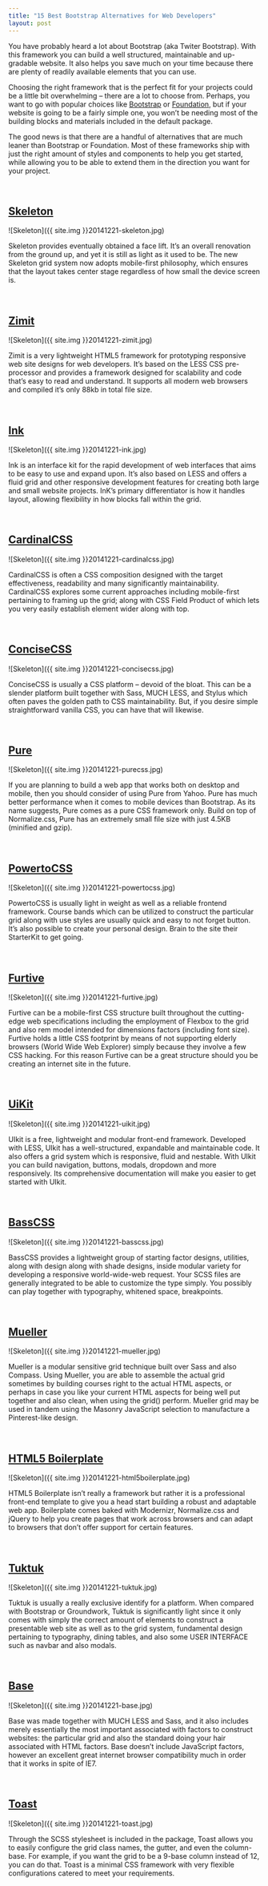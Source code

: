 ```yaml
---
title: "15 Best Bootstrap Alternatives for Web Developers"
layout: post
---
```

You have probably heard a lot about Bootstrap (aka Twiter Bootstrap). With this framework you can build a well structured, maintainable and up-gradable website. It also helps you save much on your time because there are plenty of readily available elements that you can use.

Choosing the right framework that is the perfect fit for your projects could be a little bit overwhelming – there are a lot to choose from. Perhaps, you want to go with popular choices like [Bootstrap](http://getbootstrap.com/) or [Foundation](http://foundation.zurb.com/), but if your website is going to be a fairly simple one, you won’t be needing most of the building blocks and materials included in the default package.

The good news is that there are a handful of alternatives that are much leaner than Bootstrap or Foundation. Most of these frameworks ship with just the right amount of styles and components to help you get started, while allowing you to be able to extend them in the direction you want for your project.

<br>

## [Skeleton](http://getskeleton.com/)

![Skeleton]({{ site.img }}20141221-skeleton.jpg)

Skeleton provides eventually obtained a face lift. It’s an overall renovation from the ground up, and yet it is still as light as it used to be. The new Skeleton grid system now adopts mobile-first philosophy, which ensures that the layout takes center stage regardless of how small the device screen is.

<br>

## [Zimit](http://firezenk.github.io/zimit/)

![Skeleton]({{ site.img }}20141221-zimit.jpg)

Zimit is a very lightweight HTML5 framework for prototyping responsive web site designs for web developers. It’s based on the LESS CSS pre-processor and provides a framework designed for scalability and code that’s easy to read and understand. It supports all modern web browsers and compiled it’s only 88kb in total file size.

<br>

## [Ink](http://ink.sapo.pt/)

![Skeleton]({{ site.img }}20141221-ink.jpg)

Ink is an interface kit for the rapid development of web interfaces that aims to be easy to use and expand upon. It’s also based on LESS and offers a fluid grid and other responsive development features for creating both large and small website projects. InK’s primary differentiator is how it handles layout, allowing flexibility in how blocks fall within the grid.

<br>

## [CardinalCSS](http://cardinalcss.com/)

![Skeleton]({{ site.img }}20141221-cardinalcss.jpg)

CardinalCSS is often a CSS composition designed with the target effectiveness, readability and many significantly maintainability. CardinalCSS explores some current approaches including mobile-first pertaining to framing up the grid; along with CSS Field Product of which lets you very easily establish element wider along with top.

<br>

## [ConciseCSS](http://concisecss.com/)

![Skeleton]({{ site.img }}20141221-concisecss.jpg)

ConciseCSS is usually a CSS platform – devoid of the bloat. This can be a slender platform built together with Sass, MUCH LESS, and Stylus which often paves the golden path to CSS maintainability. But, if you desire simple straightforward vanilla CSS, you can have that will likewise.

<br>

## [Pure](http://purecss.io/)

![Skeleton]({{ site.img }}20141221-purecss.jpg)

If you are planning to build a web app that works both on desktop and mobile, then you should consider of using Pure from Yahoo. Pure has much better performance when it comes to mobile devices than Bootstrap. As its name suggests, Pure comes as a pure CSS framework only.  Build on top of Normalize.css, Pure has an extremely small file size with just 4.5KB (minified and gzip).

<br>

## [PowertoCSS](http://powertoweb.com/powertocss/)

![Skeleton]({{ site.img }}20141221-powertocss.jpg)

PowertoCSS is usually light in weight as well as a reliable frontend framework. Course bands which can be utilized to construct the particular grid along with use styles are usually quick and easy to not forget button. It’s also possible to create your personal design. Brain to the site their StarterKit to get going.

<br>

## [Furtive](http://furtive.co/)

![Skeleton]({{ site.img }}20141221-furtive.jpg)

Furtive can be a mobile-first CSS structure built throughout the cutting-edge web specifications including the employment of Flexbox to the grid and also rem model intended for dimensions factors (including font size). Furtive holds a little CSS footprint by means of not supporting elderly browsers (World Wide Web Explorer) simply because they involve a few CSS hacking. For this reason Furtive can be a great structure should you be creating an internet site in the future.

<br>

## [UiKit](http://getuikit.com/)

![Skeleton]({{ site.img }}20141221-uikit.jpg)

UIkit is a free, lightweight and modular front-end framework. Developed with LESS, UIkit has a well-structured, expandable and maintainable code. It also offers a grid system which is responsive, fluid and nestable. With UIkit you can build navigation, buttons, modals, dropdown and more responsively. Its comprehensive documentation will make you easier to get started with UIkit.

<br>

## [BassCSS](http://www.basscss.com/)

![Skeleton]({{ site.img }}20141221-basscss.jpg)

BassCSS provides a lightweight group of starting factor designs, utilities, along with design along with shade designs, inside modular variety for developing a responsive world-wide-web request. Your SCSS files are generally integrated to be able to customize the type simply. You possibly can play together with typography, whitened space, breakpoints.

<br>

## [Mueller](http://muellergridsystem.com/)

![Skeleton]({{ site.img }}20141221-mueller.jpg)

Mueller is a modular sensitive grid technique built over Sass and also Compass. Using Mueller, you are able to assemble the actual grid sometimes by building courses right to the actual HTML aspects, or perhaps in case you like your current HTML aspects for being well put together and also clean, when using the grid() perform. Mueller grid may be used in tandem using the Masonry JavaScript selection to manufacture a Pinterest-like design.

<br>

## [HTML5 Boilerplate](http://html5boilerplate.com/)

![Skeleton]({{ site.img }}20141221-html5boilerplate.jpg)

HTML5 Boilerplate isn’t really a framework but rather it is a professional front-end template to give you a head start building a robust and adaptable web app. Boilerplate comes baked with Modernizr, Normalize.css and jQuery to help you create pages that work across browsers and can adapt to browsers that don’t offer support for certain features.

<br>

## [Tuktuk](http://tuktuk.tapquo.com/)

![Skeleton]({{ site.img }}20141221-tuktuk.jpg)

Tuktuk is usually a really exclusive identify for a platform. When compared with Bootstrap or Groundwork, Tuktuk is significantly light since it only comes with simply the correct amount of elements to construct a presentable web site as well as to the grid system, fundamental design pertaining to typography, dining tables, and also some USER INTERFACE such as navbar and also modals.

<br>

## [Base](http://matthewhartman.github.io/base/)

![Skeleton]({{ site.img }}20141221-base.jpg)

Base was made together with MUCH LESS and Sass, and it also includes merely essentially the most important associated with factors to construct websites: the particular grid and also the standard doing your hair associated with HTML factors. Base doesn’t include JavaScript factors, however an excellent great internet browser compatibility much in order that it works in spite of IE7.

<br>

## [Toast](http://daneden.github.io/Toast/)

![Skeleton]({{ site.img }}20141221-toast.jpg)

Through the SCSS stylesheet is included in the package, Toast allows you to easily configure the grid class names, the gutter, and even the column-base. For example, if you want the grid to be a 9-base column instead of 12, you can do that. Toast is a minimal CSS framework with very flexible configurations catered to meet your requirements.